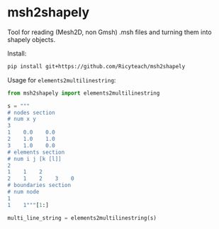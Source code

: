 # msh2shapely
Tool for reading (Mesh2D, non Gmsh) .msh files and turning them into shapely objects. 

Install:

```bash
pip install git+https://github.com/Ricyteach/msh2shapely
```

Usage for `elements2multilinestring`:

```python
from msh2shapely import elements2multilinestring

s = """ 
# nodes section
# num x y
3
1    0.0    0.0
2    1.0    1.0
3    1.0    0.0
# elements section
# num i j [k [l]]
2
1    1    2
2    1    2    3    0
# boundaries section
# num node
1
1    1"""[1:]

multi_line_string = elements2multilinestring(s)
```